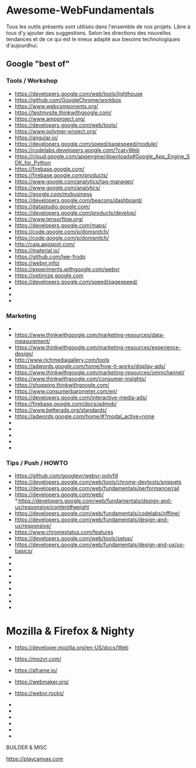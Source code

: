 # Awesome-WebFundamentals

Tous les outils présents sont utilisés dans l'ensemble de nos projets. 
Libre à tous d'y ajouter des suggestions.
Selon les directions des nouvelles tendances 
et de ce qui est le mieux adapté aux besoins technologiques d'aujourdhui.

## Google "best of"

### Tools / Workshop  

* https://developers.google.com/web/tools/lighthouse
* https://github.com/GoogleChrome/workbox
* https://www.webcomponents.org/
* https://testmysite.thinkwithgoogle.com/
* https://www.ampproject.org/
* https://developers.google.com/web/tools/
* https://www.polymer-project.org/
* https://angular.io/
* https://developers.google.com/speed/pagespeed/module/
* https://codelabs.developers.google.com/?cat=Web
* https://cloud.google.com/appengine/downloads#Google_App_Engine_SDK_for_Python
* https://firebase.google.com/ 
* https://firebase.google.com/products/
* https://www.google.com/analytics/tag-manager/ 
* https://www.google.com/analytics/
* https://google.com/mybusiness
* https://developers.google.com/beacons/dashboard/
* https://datastudio.google.com/
* https://developers.google.com/products/develop/
* https://www.tensorflow.org/
* https://developers.google.com/maps/
* https://code.google.com/p/domsnitch/
* https://code.google.com/p/domsnitch/
* http://caja.appspot.com/
* https://material.io/
* https://github.com/lwe-frodo
* https://webvr.info/
* https://experiments.withgoogle.com/webvr
* https://optimize.google.com
* https://developers.google.com/speed/pagespeed/
*
*
*
### Marketing 
* 
* https://www.thinkwithgoogle.com/marketing-resources/data-measurement/
* https://www.thinkwithgoogle.com/marketing-resources/experience-design/
* http://www.richmediagallery.com/tools
* https://adwords.google.com/home/how-it-works/display-ads/
* https://www.thinkwithgoogle.com/marketing-resources/omnichannel/
* https://www.thinkwithgoogle.com/consumer-insights/
* https://shopping.thinkwithgoogle.com/
* https://www.consumerbarometer.com/en/
* https://developers.google.com/interactive-media-ads/
* https://firebase.google.com/docs/admob/
* https://www.betterads.org/standards/
* https://adwords.google.com/home/#?modal_active=none
* 
*
*
*
*





### Tips / Push / HOWTO
* https://github.com/googlevr/webvr-polyfill
* https://developers.google.com/web/tools/chrome-devtools/snippets
* https://developers.google.com/web/fundamentals/performance/rail
* https://developers.google.com/web/
*.https://developers.google.com/web/fundamentals/design-and-ux/responsive/content#weight
* https://developers.google.com/web/fundamentals/codelabs/offline/
* https://developers.google.com/web/fundamentals/design-and-ux/responsive/
* https://www.chromestatus.com/features
* https://developers.google.com/web/tools/setup/ 
* https://developers.google.com/web/fundamentals/design-and-ux/ux-basics/
*
*
*
*
*
*
*
*
*

# Mozilla & Firefox & Nighty

* https://developer.mozilla.org/en-US/docs/Web
* https://mozvr.com/
* https://aframe.io/
* https://webmaker.org/
* https://webvr.rocks/
*
*
*
*
*

*
BUILDER & MISC

https://playcanvas.com
